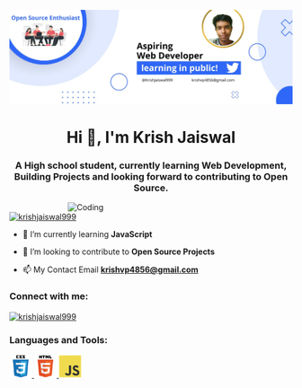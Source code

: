 ![](banner.png)
<h1 align="center">Hi 👋, I'm Krish Jaiswal</h1>
<h3 align="center">A High school student, currently learning Web Development, Building Projects and looking forward to contributing to Open Source.</h3>
<img align="right" alt="Coding" width="400" src="https://camo.githubusercontent.com/5ddf73ad3a205111cf8c686f687fc216c2946a75005718c8da5b837ad9de78c9/68747470733a2f2f7468756d62732e6766796361742e636f6d2f4576696c4e657874446576696c666973682d736d616c6c2e676966">

<p align="left"> <a href="https://twitter.com/krishjaiswal999" target="blank"><img src="https://img.shields.io/twitter/follow/krishjaiswal999?logo=twitter&style=for-the-badge" alt="krishjaiswal999" /></a> </p>

- 🌱 I’m currently learning **JavaScript**

- 👯 I’m looking to contribute to **Open Source Projects**

- 📫 My Contact Email **krishvp4856@gmail.com**

<h3 align="left">Connect with me:</h3>
<p align="left">
<a href="https://twitter.com/krishjaiswal999" target="blank"><img align="center" src="https://raw.githubusercontent.com/rahuldkjain/github-profile-readme-generator/master/src/images/icons/Social/twitter.svg" alt="krishjaiswal999" height="30" width="40" /></a>
</p>

<h3 align="left">Languages and Tools:</h3>
<p align="left"> <a href="https://www.w3schools.com/css/" target="_blank" rel="noreferrer"> <img src="https://raw.githubusercontent.com/devicons/devicon/master/icons/css3/css3-original-wordmark.svg" alt="css3" width="40" height="40"/> </a> <a href="https://www.w3.org/html/" target="_blank" rel="noreferrer"> <img src="https://raw.githubusercontent.com/devicons/devicon/master/icons/html5/html5-original-wordmark.svg" alt="html5" width="40" height="40"/> </a> <a href="https://developer.mozilla.org/en-US/docs/Web/JavaScript" target="_blank" rel="noreferrer"> <img src="https://raw.githubusercontent.com/devicons/devicon/master/icons/javascript/javascript-original.svg" alt="javascript" width="40" height="40"/> </a> </p>
